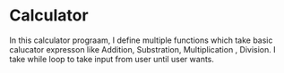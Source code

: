 # Calculator

In this calculator prograam, I define multiple functions which take basic calucator expresson like
Addition, Substration, Multiplication , Division.
I take while loop to take input from user until user wants.
